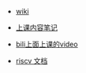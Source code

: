 - [wiki](https://csdiy.wiki/%E6%93%8D%E4%BD%9C%E7%B3%BB%E7%BB%9F/MIT6.S081/)

- [上课内容笔记](https://mit-public-courses-cn-translatio.gitbook.io/mit6-s081/lec08-page-faults-frans/8.2-lazy-page-allocation)

- [bili上面上课的video](https://www.bilibili.com/video/BV19k4y1C7kA?p=14&vd_source=3cd91e15dc088723a0bd732ae89ea37b)  

- [riscv 文档](https://github.com/riscv/riscv-isa-manual/releases/tag/riscv-isa-release-1239329-2023-05-23)

